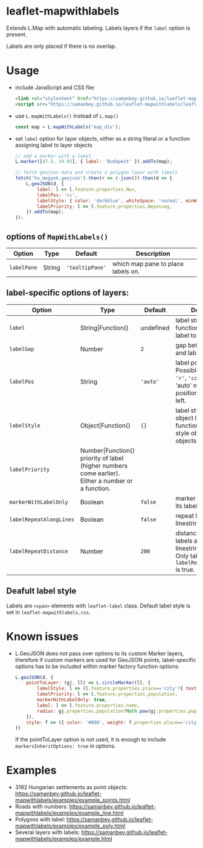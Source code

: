 # leaflet-mapwithlabels
Extends L.Map with automatic labeling.
Labels layers if the `label` option is present.

Labels are only placed if there is no overlap.

# Usage
- include JavaScript and CSS file:
    ```HTML
    <link rel="stylesheet" href="https://samanbey.github.io/leaflet-mapwithlabels/leaflet-mapwithlabels.css" />
    <script src="https://samanbey.github.io/leaflet-mapwithlabels/leaflet-mapwithlabels.js"></script>
    ```
- use `L.mapWithLabels()` instead of `L.map()`
    ```JavaScript
    const map = L.mapWithLabels('map_div');
    ``` 

- set `label` option for layer objects, either as a string literal 
  or a function assigning label to layer objects
    ```JavaScript
    // add a marker with a label
    L.marker([47.5, 19.05], { label: 'Budapest' }).addTo(map);

    // fetch geojson data and create a polygon layer with labels
    fetch('hu_megyek.geojson').then(r => r.json()).then(d => {
        L.geoJSON(d, {
            label: l => l.feature.properties.Nev, 
            labelPos: 'cc', 
            labelStyle: { color: 'darkblue', whiteSpace: 'normal', minWidth: '120px', textAlign: 'center'},
            labelPriority: l => l.feature.properties.Nepesseg,
        }).addTo(map);
    });
    ```

## options of `MapWithLabels()`
| Option | Type | Default | Description |
|--------|------|---------|-------------|
| `labelPane` | String | `'tooltipPane'` | which map pane to place labels on. |

## label-specific options of layers:
| Option | Type | Default | Description |
|--------|------|---------|-------------|
| `label` | String\|Function(<Layer>) | undefined | label string literal or function assigning label to layer objects. |
| `labelGap` | Number | `2` | gap between marker and label. |
| `labelPos` | String | `'auto'` | label position. Possible values: `'l'`, `'r'`, `'cc'` or `'auto'`. 'auto' means first right position is tried, then left. |
| `labelStyle` | Object\|Function(<Layer>) | `{}` | label styling CSS object literal or function assigning style object to layer objects. |
| `labelPriority` | Number\|Function(<Layer>) priority of label (higher numbers come earlier). Either a number or a function. |
| `markerWithLabelOnly` | Boolean | `false` | marker is displayed if its label also fits. |
| `labelRepeatAlongLines` | Boolean | `false` | repeat labels along linestrings. |
| `labelRepeatDistance` | Number | `200` | distance of repeated labels along linestrings in pixels. Only takes effect if `labelRepeatAlongLines` is true. |

## Deafult label style
Labels are `<span>` elements with `leaflet-label` class. Default label style is set in `leaflet-mapwithlabels.css`.

# Known issues
- L.GeoJSON does not pass over options to its custom Marker layers, 
  therefore if custom markers are used for GeoJSON points, label-specific options has to be included within marker factory function options:
    ``` javascript
    L.geoJSON(d, {
        pointToLayer: (gj, ll) => L.circleMarker(ll, {
            labelStyle: l => (l.feature.properties.place=='city'?{ textTransform: 'uppercase', fontWeight:'bold' }:{}),
            labelPriority: l => l.feature.properties.population,
            markerWithLabelOnly: true,
            label: l => l.feature.properties.name,
            radius: gj.properties.population?Math.pow(gj.properties.population,.2)-1:1,
        }), 
        style: f => ({ color: '#000', weight: f.properties.place=='city'?3:1 })
    })    
    ```
  If the pointToLayer option is not used, it is enough to include `markersInheritOptions: true` in options.
        
# Examples
- 3182 Hungarian settlements as point objects: https://samanbey.github.io/leaflet-mapwithlabels/examples/example_points.html
- Roads with numbers: https://samanbey.github.io/leaflet-mapwithlabels/examples/example_line.html
- Polygons with label: https://samanbey.github.io/leaflet-mapwithlabels/examples/example_poly.html
- Several layers with labels: https://samanbey.github.io/leaflet-mapwithlabels/examples/example.html